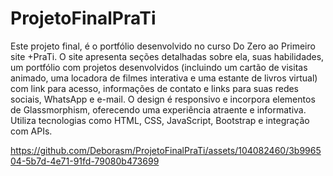 # ProjetoFinalPraTi
Este projeto final, é o portfólio  desenvolvido no curso Do Zero ao Primeiro site +PraTi. O site apresenta seções detalhadas sobre ela, suas habilidades, um portfólio com projetos desenvolvidos (incluindo um cartão de visitas animado, uma locadora de filmes interativa e uma estante de livros virtual) com link para acesso, informações de contato e links para suas redes sociais, WhatsApp e e-mail. O design é responsivo e incorpora elementos de Glassmorphism, oferecendo uma experiência atraente e informativa. Utiliza tecnologias como HTML, CSS, JavaScript, Bootstrap e integração com APIs.


https://github.com/Deborasm/ProjetoFinalPraTi/assets/104082460/3b996504-5b7d-4e71-91fd-79080b473699

